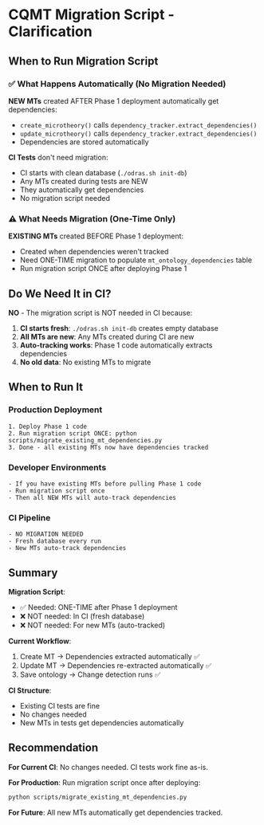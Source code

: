 # CQMT Migration Script - Clarification

## When to Run Migration Script

### ✅ What Happens Automatically (No Migration Needed)

**NEW MTs** created AFTER Phase 1 deployment automatically get dependencies:
- `create_microtheory()` calls `dependency_tracker.extract_dependencies()`
- `update_microtheory()` calls `dependency_tracker.extract_dependencies()` 
- Dependencies are stored automatically

**CI Tests** don't need migration:
- CI starts with clean database (`./odras.sh init-db`)
- Any MTs created during tests are NEW
- They automatically get dependencies
- No migration script needed

### ⚠️ What Needs Migration (One-Time Only)

**EXISTING MTs** created BEFORE Phase 1 deployment:
- Created when dependencies weren't tracked
- Need ONE-TIME migration to populate `mt_ontology_dependencies` table
- Run migration script ONCE after deploying Phase 1

## Do We Need It in CI?

**NO** - The migration script is NOT needed in CI because:

1. **CI starts fresh**: `./odras.sh init-db` creates empty database
2. **All MTs are new**: Any MTs created during CI are new
3. **Auto-tracking works**: Phase 1 code automatically extracts dependencies
4. **No old data**: No existing MTs to migrate

## When to Run It

### Production Deployment
```
1. Deploy Phase 1 code
2. Run migration script ONCE: python scripts/migrate_existing_mt_dependencies.py
3. Done - all existing MTs now have dependencies tracked
```

### Developer Environments
```
- If you have existing MTs before pulling Phase 1 code
- Run migration script once
- Then all NEW MTs will auto-track dependencies
```

### CI Pipeline
```
- NO MIGRATION NEEDED
- Fresh database every run
- New MTs auto-track dependencies
```

## Summary

**Migration Script**:
- ✅ Needed: ONE-TIME after Phase 1 deployment
- ❌ NOT needed: In CI (fresh database)
- ❌ NOT needed: For new MTs (auto-tracked)

**Current Workflow**:
1. Create MT → Dependencies extracted automatically ✅
2. Update MT → Dependencies re-extracted automatically ✅
3. Save ontology → Change detection runs ✅

**CI Structure**:
- Existing CI tests are fine
- No changes needed
- New MTs in tests get dependencies automatically

## Recommendation

**For Current CI**: No changes needed. CI tests work fine as-is.

**For Production**: Run migration script once after deploying:
```bash
python scripts/migrate_existing_mt_dependencies.py
```

**For Future**: All new MTs automatically get dependencies tracked.
